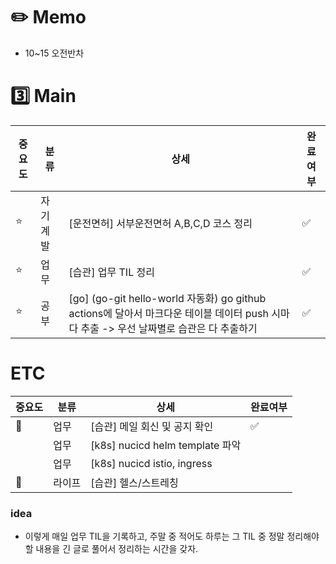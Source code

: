 # ✏️ Memo

- 10~15 오전반차

# 3️⃣ Main

| 중요도 | 분류 | 상세 | 완료여부 |
|--|--|--|--|
| ⭐️ | 자기계발 | [운전면허] 서부운전면허 A,B,C,D 코스 정리 | ✅ |
| ⭐️ | 업무 | [습관] 업무 TIL 정리 | ✅ |
| ⭐️ | 공부 | [go] (go-git hello-world 자동화) go github actions에 달아서 마크다운 테이블 데이터 push 시마다 추출 -> 우선 날짜별로 습관은 다 추출하기 | ✅ |

# ETC

| 중요도 | 분류 | 상세 | 완료여부 |
|--|--|--|--|
| 📌 | 업무 | [습관] 메일 회신 및 공지 확인 | ✅ |
|  | 업무 | [k8s] nucicd helm template 파악 | |
|  | 업무 | [k8s] nucicd istio, ingress | |
| 📌 | 라이프 | [습관] 헬스/스트레칭 | |

### idea

- 이렇게 매일 업무 TIL을 기록하고, 주말 중 적어도 하루는 그 TIL 중 정말 정리해야할 내용을 긴 글로 풀어서 정리하는 시간을 갖자.

